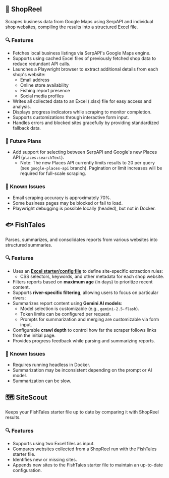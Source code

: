 ## 🎣 ShopReel

Scrapes business data from Google Maps using SerpAPI and individual shop websites, compiling the results into a structured Excel file.

### 🔍 Features

- Fetches local business listings via SerpAPI's Google Maps engine.
- Supports using cached Excel files of previously fetched shop data to reduce redundant API calls.
- Launches a Playwright browser to extract additional details from each shop's website:
  - Email address
  - Online store availability
  - Fishing report presence
  - Social media profiles
- Writes all collected data to an Excel (.xlsx) file for easy access and analysis.
- Displays progress indicators while scraping to monitor completion.
- Supports customizations through interactive form input.
- Handles errors and blocked sites gracefully by providing standardized fallback data.

### 📅 Future Plans

- Add support for selecting between SerpAPI and Google's new Places API (`places:searchText`).
  - Note: The new Places API currently limits results to 20 per query (see `google-places-api` branch). Pagination or limit increases will be required for full-scale scraping.

### 🐞 Known Issues

- Email scraping accuracy is approximately 70%.
- Some business pages may be blocked or fail to load.
- Playwright debugging is possible locally (headed), but not in Docker.

## 🐟 FishTales

Parses, summarizes, and consolidates reports from various websites into structured summaries.

### 🔍 Features

- Uses an **[Excel starter/config file](../client/public/example_files/fishTales_starter_file.xlsx)** to define site-specific extraction rules:
  - CSS selectors, keywords, and other metadata for each shop website.
- Filters reports based on **maximum age** (in days) to prioritize recent content.
- Supports **river-specific filtering**, allowing users to focus on particular rivers:
- Summarizes report content using **Gemini AI models**:
  - Model selection is customizable (e.g., `gemini-2.5-flash`).
  - Token limits can be configured per request.
  - Prompts for summarization and merging are customizable via form input.
- Configurable **crawl depth** to control how far the scraper follows links from the initial page.
- Provides progress feedback while parsing and summarizing reports.

### 🐞 Known Issues

- Requires running headless in Docker.
- Summarization may be inconsistent depending on the prompt or AI model.
- Summarization can be slow.

## 🗺️ SiteScout

Keeps your FishTales starter file up to date by comparing it with ShopReel results.

### 🔍 Features

- Supports using two Excel files as input.
- Compares websites collected from a ShopReel run with the FishTales starter file.
- Identifies new or missing sites.
- Appends new sites to the FishTales starter file to maintain an up-to-date configuration.
